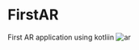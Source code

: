 # FirstAR
First AR application using kotliin
![ar](https://github.com/yaksh210/FirstAR/assets/91519691/30204407-fbf3-4c9d-9109-c999e8de98b7)
